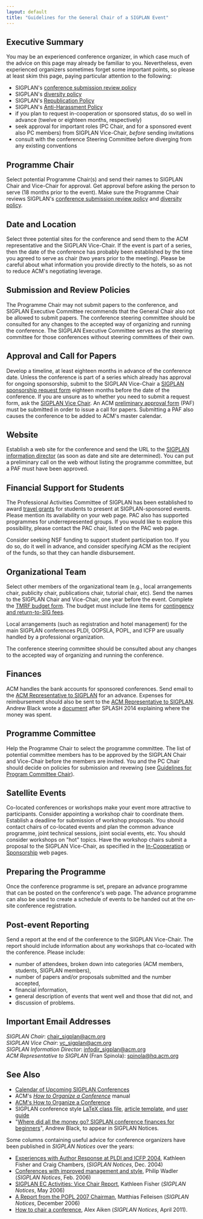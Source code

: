 ```yaml
---
layout: default
title: "Guidelines for the General Chair of a SIGPLAN Event"
---
```

Executive Summary
-----------------

You may be an experienced conference organizer, in which case much of
the advice on this page may already be familiar to you. Nevertheless,
even experienced organizers sometimes forget some important points, so
please at least skim this page, paying particular attention to the following:

- SIGPLAN's [conference submission review policy](/Resources/Policies/Review) 
- SIGPLAN's [diversity policy](/Resources/Policies/Diversity)
- SIGPLAN's [Republication Policy](/Resources/Policies/Republication)
- SIGPLAN's [Anti-Harassment Policy](/Resources/Policies/Anti-harassment/)
- if you plan to request in-cooperation or sponsored status, do so well in advance (twelve or eighteen months, respectively)
- seek approval for important roles (PC Chair, and for a sponsored event also PC members) from SIGPLAN Vice-Chair, *before* sending invitations
- consult with the conference Steering Committee before diverging from any existing conventions

Programme Chair
---------------

Select potential Programme Chair(s) and send their names to SIGPLAN
Chair and Vice-Chair for approval. Get approval before asking the
person to serve (18 months prior to the event). Make sure the
Programme Chair reviews SIGPLAN's [conference submission review
policy](/Resources/Policies/Review) and [diversity
policy](/Resources/Policies/Diversity).

Date and Location
-----------------

Select three potential sites for the conference and send them to the
ACM representative and the SIGPLAN Vice-Chair. If the event is part of
a series, then the date of the conference has probably been
established by the time you agreed to serve as chair (two years prior
to the meeting). Please be careful about what information you provide
directly to the hotels, so as not to reduce ACM's negotiating
leverage.

Submission and Review Policies
------------------------------

The Programme Chair may not submit papers to the conference, and
SIGPLAN Executive Committee recommends that
the General Chair also not be allowed to submit papers. 
The conference steering committee should be consulted for any
changes to the accepted way of organizing and running the
conference. The SIGPLAN Executive Committee serves as the steering
committee for those conferences without steering
committees of their own.

Approval and Call for Papers
----------------------------

Develop a timeline, at least eighteen months in advance of the conference date.
Unless the conference is part of a series which already has approval
for ongoing sponsorship, submit to the SIGPLAN Vice-Chair a [SIGPLAN
sponsorship request form](/Resources/Proposals/Sponsored) eighteen months
before the date of the conference. If you are unsure as to whether you
need to submit a request form, ask the [SIGPLAN Vice
Chair](mailto:vc_sigplan@acm.org?subject=SIGPLAN%20Sponsorship).  An
ACM [preliminary approval
form](http://www.acm.org/sigs/volunteer_resources/prelimpage) (PAF)
must be submitted in order to issue a call for papers.  Submitting a
PAF also causes the conference to be added to ACM's master calendar.

Website
-------

Establish a web site for the conference and send the URL to the
[SIGPLAN information
director](mailto:infodir_sigplan@acm.org?subject=Conference%20Information)
(as soon as date and site are determined). You can put a preliminary
call on the web without listing the programme committee, but a PAF
must have been approved.

Financial Support for Students
----------------------------------

The Professional Activities Committee of SIGPLAN has been established
to award [travel grants](/PAC) for students to present at
SIGPLAN-sponsored events. Please mention its availability on your web
page.  PAC also has supported programmes for underrepresented
groups. If you would like to explore this possibility, please contact
the PAC chair, listed on the PAC web page.

Consider seeking NSF funding to support student participation too. If
you do so, do it well in advance, and consider specifying ACM as the
recipient of the funds, so that they can handle disbursement.

Organizational Team
-------------------

Select other members of the organizational team (e.g., local
arrangements chair, publicity chair, publications chair, tutorial
chair, etc). Send the names to the SIGPLAN Chair and Vice-Chair,
one year before the event.  Complete the [TMRF budget
form](http://www.acm.org/sig_volunteer_info/conference_manual/sponstmrfpage.htm).
The budget must include line items for [contingency and return-to-SIG
fees](/Resources/Guidelines/Budget).

Local arrangements (such as registration and hotel management) for the
main SIGPLAN conferences PLDI, OOPSLA, POPL, and ICFP are usually
handled by a professional organization.

The conference steering committee should be consulted about any
changes to the accepted way of organizing and running the
conference.  

Finances
--------

ACM handles the bank accounts for sponsored conferences. Send email to
the [ACM Representative to SIGPLAN](mailto:spinola@hq.acm.org?subject=Conference%20advance)
for an advance. Expenses for reimbursement should also be sent to
the
[ACM Representative to SIGPLAN](mailto:spinola@hq.acm.org?subject=Conference%20expenses).
Andrew Black wrote a [document](/sites/default/files/SIGPLAN_conference_finances_for_beginners.pdf)
after SPLASH 2014 explaining where the money was spent.

Programme Committee
-------------------

Help the Programme Chair to select the programme committee. The list
of potential committee members has to be approved by the SIGPLAN Chair
and Vice-Chair before the members are invited. You and the PC Chair
should decide on policies for submission and revewing (see
[Guidelines for Program Committee Chair](/Resources/Guidelines/ProChair)).

Satellite Events
----------------

Co-located conferences or workshops make your event more attractive to
participants.  Consider appointing a workshop chair to coordinate
them. Establish a deadline for submission of workshop proposals. You
should contact chairs of co-located events and plan the common advance
programme, joint technical sessions, joint social events, etc. You
should consider workshops on "hot" topics. Have the workshop chairs
submit a proposal to the SIGPLAN Vice-Chair, as specified in the
[In-Cooperation](/Resources/Proposals/Cooperated) or
[Sponsorship](/Resources/Proposals/Sponsored) 
web pages.

Preparing the Programme
-----------------------

Once the conference programme is set, prepare an advance programme that
can be posted on the conference's web page. The advance programme can
also be used to create a schedule of events to be
handed out at the on-site conference registration.  

Post-event Reporting
--------------------

Send a report at the end of the conference to the SIGPLAN 
Vice-Chair. The report should include information about any
workshops that co-located with the conference. Please include:

-   number of attendees, broken down into categories (ACM
    members, students, SIGPLAN members),
-   number of papers and/or proposals submitted and the number
    accepted,
-   financial information,
-   general description of events that went well and those that did
    not, and
-   discussion of problems.

Important Email Addresses
-------------------------

_SIGPLAN Chair_:
[chair\_sigplan@acm.org](mailto:chair_sigplan@acm.org)  
_SIGPLAN Vice Chair_:
[vc\_sigplan@acm.org](mailto:vc_sigplan@acm.org)  
_SIGPLAN Information Director_:
[infodir\_sigplan@acm.org](mailto:infodir_sigplan@acm.org?subject=Conference%20Information)  
_ACM Representative to SIGPLAN_ (Fran Spinola):
[spinola@hq.acm.org](mailto:spinola@hq.acm.org)

See Also
--------

-   [Calendar of Upcoming SIGPLAN Conferences](http://campus.acm.org/calendar/index.cfm?Sponsor=SIGPLAN)
- ACM's *[How to Organize a Conference](http://www.acm.org/sigs/volunteer_resources/conference_manual/conference_manual-toc)* manual
- [ACM's How to Organize a Conference](http://www.acm.org/sig_volunteer_info/conference_manual/prelimpage.htm)
- SIGPLAN conference style [LaTeX class file](/sites/default/files/Author/sigplanconf.cls),
  [article template](/sites/default/files/Author/sigplanconf-template.tex), and
  [user guide](/sites/default/files/Author/sigplanconf-guide.pdf)
- "[Where did all the money go? SIGPLAN conference finances for beginners](/sites/default/files/SIGPLAN_conference_finances_for_beginners.pdf)", Andrew Black, to appear in SIGPLAN Notices.

Some columns containing useful advice for conference organizers have
been published in _SIGPLAN Notices_ over the years:

-   [Experiences with Author Response at PLDI and ICFP 2004](http://portalparts.acm.org/1060000/1052883/fm/frontmatter.pdf),
        Kathleen Fisher and Craig Chambers, (*SIGPLAN Notices*, Dec. 2004)
-   [Conferences with improved management and style](http://portalparts.acm.org/1140000/1137933/fm/frontmatter.pdf),
        Philip Wadler (*SIGPLAN Notices*, Feb. 2006)
-   [SIGPLAN EC Activities: Vice Chair Report](http://portalparts.acm.org/1150000/1149982/fm/frontmatter.pdf),
        Kathleen Fisher (*SIGPLAN Notices*, May 2006)
-   [A Report from the POPL 2007 Chairman](http://portalparts.acm.org/1230000/1229493/fm/frontmatter.pdf),
        Matthias Felleisen (*SIGPLAN Notices*, December 2006)
-   [How to chair a conference](http://portalparts.acm.org/1990000/1988042/fm/frontmatter.pdf), Alex Aiken (*SIGPLAN Notices*, April 2011).  
